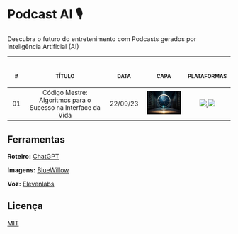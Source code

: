 # Podcast AI 🎙️

Descubra o futuro do entretenimento com Podcasts gerados por Inteligência Artificial (AI)

<table>
    <thead>
        <tr>
            <th align="center">
                <img width="50" height="1"> 
                <p>
                    <small>#</small>
                </p>
            </th>
            <th align="center">
                <img width="300" height="1"> 
                <p> 
                    <small>
                        TÍTULO
                    </small>
                </p>
            </th>
            <th align="center">
                <img width="100" height="1">
                <p> 
                    <small>
                    DATA
                    </small>
                </p>
            </th>
            <th align="center">
                <img width="200" height="1">
                <p> 
                    <small>
                    CAPA
                    </small>
                </p>
            </th>
            <th align="center">
                <img width="100" height="1">
                <p> 
                    <small>
                    PLATAFORMAS
                    </small>
                </p>
            </th>
        </tr>
    </thead>
    <tbody>
        <tr>
            <td align="center">01</td>
            <td align="center">
                Código Mestre: Algoritmos para o Sucesso na Interface da Vida
            </td>
            <td align="center">22/09/23</td>
            <td align="center">
                <img width="200" src=".github/001/cod_mestre.jpg" />     
            </td>
            <td align="center">
                <a href="https://open.spotify.com/show/33DkSqSHZVpaqgKOqCXjv9?si=Jb_9m0reSBmGd2jy78ldfw&nd=1" target="_blank">
                    <img width="100" src="https://img.shields.io/badge/Spotify-1ED760?&style=for-the-badge&logo=spotify&logoColor=white" target="_blank">
                </a>     
                <a href="https://deezer.com/show/1000204045" target="_blank">
                    <img width="100" src="https://img.shields.io/badge/Deezer-FEAA2D?style=for-the-badge&logo=deezer&logoColor=white" target="_blank">
                </a>  
            </td>
        </tr>
    </tbody>
</table>

## Ferramentas

**Roteiro:** [ChatGPT](https://chat.openai.com/)

**Imagens:** [BlueWillow](https://www.bluewillow.ai/)

**Voz:** [Elevenlabs](https://elevenlabs.io/)

## Licença

[MIT](https://choosealicense.com/licenses/mit/)

